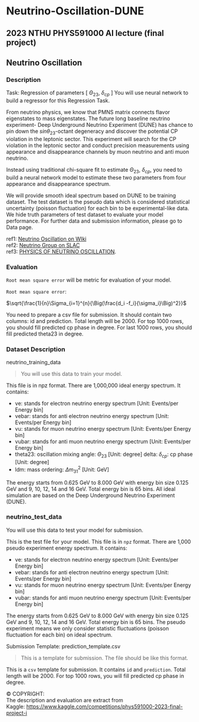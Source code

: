 # Neutrino-Oscillation-DUNE
## 2023 NTHU PHYS591000 AI lecture (final project)
## Neutrino Oscillation

### Description

Task: Regression of parameters [ $\Theta_{23}$, $\delta_{cp}$ ]
You will use neural network to build a regressor for this Regression Task.

From neutrino physics, we know that PMNS matrix connects flavor eigenstates to mass eigenstates.
The future long baseline neutrino experiment- Deep Underground Neutrino Experiment (DUNE) has chance to pin down the $sin\theta_{23}$-octant degeneracy and discover the potential CP violation in the leptonic sector. This experiment will search for the CP violation in the leptonic sector and conduct precision measurements using appearance and disappearance channels by muon neutrino and anti muon neutrino.

Instead using traditional chi-square fit to estimate $\Theta_{23}$, $\delta_{cp}$, you need to build a neural network model to estimate these two parameters from four appearance and disappearance spectrum.

We will provide smooth ideal spectrum based on DUNE to be training dataset.
The test dataset is the pseudo data which is considered statistical uncertainty (poisson fluctuation) for each bin to be experimental-like data.
We hide truth parameters of test dataset to evaluate your model performance.
For further data and submission information, please go to Data page.

ref1: [Neutrino Oscillation on WIki](https://en.wikipedia.org/wiki/Neutrino_oscillation)   
ref2: [Neutrino Group on SLAC](https://sites.slac.stanford.edu/neutrino/research/neutrino-oscillations)   
ref3: [PHYSICS OF NEUTRINO OSCILLATION](https://arxiv.org/pdf/1511.06752.pdf).   


### Evaluation

`Root mean square error` will be metric for evaluation of your model.

`Root mean square error`:

$\sqrt{\frac{1}{n}\Sigma_{i=1}^{n}{\Big(\frac{d_i -f_i}{\sigma_i}\Big)^2}}$

You need to prepare a csv file for submission.
It should contain two columns: id and prediction.
Total length will be 2000.
For top 1000 rows, you should fill predicted cp phase in degree.
For last 1000 rows, you should fill predicted theta23 in degree.

### Dataset Description
neutrino_training_data
> You will use this data to train your model.

This file is in npz format.
There are 1,000,000 ideal energy spectrum.
It contains:

* ve: stands for electron neutrino energy spectrum [Unit: Events/per Energy bin]
* vebar: stands for anti electron neutrino energy spectrum [Unit: Events/per Energy bin]
* vu: stands for muon neutrino energy spectrum [Unit: Events/per Energy bin]
* vubar: stands for anti muon neutrino energy spectrum [Unit: Events/per Energy bin]
* theta23: oscillation mixing angle: $\Theta_{23}$ [Unit: degree]
delta: $\delta_{cp}$: cp phase [Unit: degree]
* ldm: mass ordering: $\Delta m_{31}^2$ [Unit: GeV]

The energy starts from 0.625 GeV to 8.000 GeV with energy bin size 0.125 GeV and 9, 10, 12, 14 and 16 GeV.
Total energy bin is 65 bins.
All ideal simulation are based on the Deep Underground Neutrino Experiment (DUNE).

### neutrino_test_data
You will use this data to test your model for submission.

This is the test file for your model.
This file is in `npz` format.
There are 1,000 pseudo experiment energy spectrum.
It contains:

* ve: stands for electron neutrino energy spectrum [Unit: Events/per Energy bin]
* vebar: stands for anti electron neutrino energy spectrum [Unit: Events/per Energy bin]
* vu: stands for muon neutrino energy spectrum [Unit: Events/per Energy bin]
* vubar: stands for anti muon neutrino energy spectrum [Unit: Events/per Energy bin]

The energy starts from 0.625 GeV to 8.000 GeV with energy bin size 0.125 GeV and 9, 10, 12, 14 and 16 GeV.
Total energy bin is 65 bins.
The pseudo experiment means we only consider statistic fluctuations (poisson fluctuation for each bin) on ideal spectrum.

Submission Template: prediction_template.csv

> This is a template for submission.
> The file should be like this format.

This is a `csv` template for submission.
It contains `id` and `prediction`.
Total length will be 2000.
For top 1000 rows, you will fill predicted cp phase in degree.

&copy; COPYRIGHT:    
The description and evaluation are extract from     
Kaggle: https://www.kaggle.com/competitions/phys591000-2023-final-project-i

